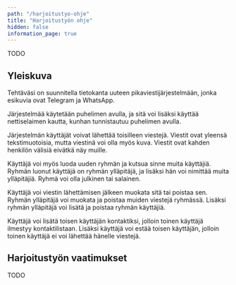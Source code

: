 ```yaml
---
path: "/harjoitustyo-ohje"
title: "Harjoitustyön ohje"
hidden: false
information_page: true
---
```


TODO

## Yleiskuva

Tehtäväsi on suunnitella tietokanta uuteen pikaviestijärjestelmään,
jonka esikuvia ovat Telegram ja WhatsApp.

Järjestelmää käytetään puhelimen avulla,
ja sitä voi lisäksi käyttää nettiselaimen kautta,
kunhan tunnistautuu puhelimen avulla.

Järjestelmän käyttäjät voivat lähettää toisilleen viestejä.
Viestit ovat yleensä tekstimuotoisia, mutta viestinä voi olla myös kuva.
Viestit ovat kahden henkilön välisiä eivätkä näy muille.

Käyttäjä voi myös luoda uuden ryhmän ja kutsua sinne muita käyttäjiä.
Ryhmän luonut käyttäjä on ryhmän ylläpitäjä,
ja lisäksi hän voi nimittää muita ylläpitäjiä.
Ryhmä voi olla julkinen tai salainen.

Käyttäjä voi viestin lähettämisen jälkeen muokata sitä tai poistaa sen.
Ryhmän ylläpitäjä voi muokata ja poistaa muiden viestejä ryhmässä.
Lisäksi ryhmän ylläpitäjä voi lisätä ja poistaa ryhmän käyttäjiä.

Käyttäjä voi lisätä toisen käyttäjän kontaktiksi,
jolloin toinen käyttäjä ilmestyy kontaktilistaan.
Lisäksi käyttäjä voi estää toisen käyttäjän,
jolloin toinen käyttäjä ei voi lähettää hänelle viestejä.

## Harjoitustyön vaatimukset

TODO
